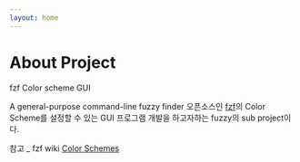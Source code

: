 ```yaml
---
layout: home
---
```

# About Project

fzf Color scheme GUI

A general-purpose command-line fuzzy finder 오픈소스인 [fzf](https://github.com/junegunn/fzf)의 Color Scheme를 설정할 수 있는 GUI 프로그램 개발을 하고자하는 fuzzy의 sub project이다.

참고 _ fzf wiki [Color Schemes](https://github.com/junegunn/fzf/wiki/Color-schemes)

